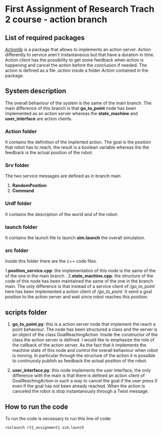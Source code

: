    
# First Assignment of Research Trach 2 course - action branch

## List of required packages

[Actionlib](http://wiki.ros.org/actionlib) is a package that allows to implements an action server. Action differently to service aren't instantaneous but that have a duration in time. Action client has the possibility to get some feedback when action is happening and cancel the action before the conclusion if needed. The action is defined as a file *.action* inside a folder *Action* contained in the package.


## System description
The overall behaviour of the system is the same of the main branch. The main difference of this branch is that **go_to_point** node has been implemented as an action server whereas the **state_machine**  and **user_interface** are action clients.

 
### Action folder
It contains the definition of the implented action.
The goal is the position that robot has to reach, the result is a boolean variable whereas the the feedback is the actual position of the robot.

### Srv folder

The two service messages are defined as in branch main

1. **RandomPosition** 
2. **Command** 

### Urdf folder
It contains the description of the world and of the robot.

### launch folder
It contains the launch file to launch **sim.launch** the overall simulation.

### src folder

Inside this folder there are the c++ code files.

1.**position_service.cpp**: the implementation of this node is the same of the of the one in the main branch
.
2.**state_machine.cpp**: the structure of the code of this node has been maintained the same of the one in the branch main. The only difference is that instead of a service client of */go_to_point* here has been implemented a action client of */go_to_point*. It send a goal position to the action server and wait since robot reaches this position.

## scripts folder

1. **go_to_point.py**: this is a action server node that implement the reach a point behaviour. The node has been structured a class and the server is an object of the class GoalReachingAction. Inside the constructor of the class the action server is defined. I would like to emphasize the role of the callback of the action server. As the fact that it implements the machine state of this node and control the overall behaviour when robot is moving. In particular through the structure of the action it is possible to continuosly publish as feedback the actual position of the robot.

2. **user_interface.py**: this node implements the user interface, the only difference with the main is that there is defined an action client of GoalReachingAction in such a way to cancel the goal if the user press 0 even if the goal has not been already reached. When the action is canceled the robot is stop instantanously through a Twist message.

## How to run the code

To run the code is necessary to run this line of code:

```
roslaunch rt2_assignment1 sim.launch

```
